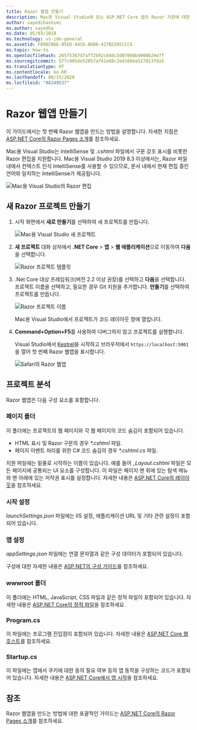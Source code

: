 ```yaml
---
title: Razor 웹앱 만들기
description: Mac용 Visual Studio에 있는 ASP.NET Core 앱의 Razor 지원에 대한 정보를 제공합니다.
author: sayedihashimi
ms.author: sayedha
ms.date: 05/03/2018
ms.technology: vs-ide-general
ms.assetid: F898CB6E-05ED-44CD-8DB6-427B2592CCC6
ms.topic: how-to
ms.openlocfilehash: 26575367d7aff2b92c64dc5d07068b4900b24e7f
ms.sourcegitcommit: 577c905de52057a741e68c2ed168ea527813fda5
ms.translationtype: HT
ms.contentlocale: ko-KR
ms.lasthandoff: 08/15/2020
ms.locfileid: "88249537"
---
```

# <a name="create-razor-web-apps"></a>Razor 웹앱 만들기

이 가이드에서는 첫 번째 Razor 웹앱을 만드는 방법을 설명합니다. 자세한 지침은 [ASP.NET Core의 Razor Pages 소개](/aspnet/core/razor-pages/index)를 참조하세요.

Mac용 Visual Studio는 IntelliSense 및 *.cshtml* 파일에서 구문 강조 표시를 비롯한 Razor 편집을 지원합니다. Mac용 Visual Studio 2019 8.3 이상에서는, Razor 파일 내에서 컨텍스트 인식 IntelliSense를 사용할 수 있으므로, 문서 내에서 현재 편집 중인 언어와 일치하는 IntelliSense가 제공됩니다.

![Mac용 Visual Studio의 Razor 편집](media/razor-2019.png)

## <a name="creating-a-new-razor-project"></a>새 Razor 프로젝트 만들기

1. 시작 화면에서 **새로 만들기**를 선택하여 새 프로젝트를 만듭니다.

   ![Mac용 Visual Studio 새 프로젝트](media/razor-new.png)
1. **새 프로젝트** 대화 상자에서 **.NET Core** > **앱** > **웹 애플리케이션**으로 이동하여 **다음**을 선택합니다.

   ![Razor 프로젝트 템플릿](media/razor-new-project1.png)
1. .Net Core 대상 프레임워크(버전 2.2 이상 권장)를 선택하고 **다음**을 선택합니다. 프로젝트 이름을 선택하고, 필요한 경우 Git 지원을 추가합니다. **만들기**를 선택하여 프로젝트를 만듭니다.

   ![Razor 프로젝트 이름](media/razor-new-project2.png)

   Mac용 Visual Studio에서 프로젝트가 코드 레이아웃 창에 열립니다.
1. **Command+Option+F5**를 사용하여 디버그하지 않고 프로젝트를 실행합니다.

   Visual Studio에서 [Kestrel](/aspnet/core/fundamentals/servers/kestrel)을 시작하고 브라우저에서 `https://localhost:5001`을 열어 첫 번째 Razor 웹앱을 표시합니다.

   ![Safari의 Razor 웹앱](media/razor-webapp.png)

## <a name="project-anatomy"></a>프로젝트 분석

Razor 웹앱은 다음 구성 요소를 포함합니다.

### <a name="pages-folder"></a>페이지 폴더

이 폴더에는 프로젝트의 웹 페이지와 각 웹 페이지의 코드 숨김이 포함되어 있습니다.
- HTML 표시 및 Razor 구문의 경우 *\*.cshtml* 파일.
- 페이지 이벤트 처리를 위한 C# 코드 숨김의 경우 *\*.cshtml.cs* 파일.

지원 파일에는 밑줄로 시작하는 이름이 있습니다. 예를 들어 *\_Layout.cshtml* 파일은 모든 페이지에 공통되는 UI 요소를 구성합니다. 이 파일은 페이지 맨 위에 있는 탐색 메뉴와 맨 아래에 있는 저작권 표시를 설정합니다. 자세한 내용은 [ASP.NET Core의 레이아웃](/aspnet/core/mvc/views/layout)을 참조하세요.

### <a name="launch-settings"></a>시작 설정

*launchSettings.json* 파일에는 IIS 설정, 애플리케이션 URL 및 기타 관련 설정이 포함되어 있습니다.

### <a name="app-settings"></a>앱 설정

*appSettings.json* 파일에는 연결 문자열과 같은 구성 데이터가 포함되어 있습니다.

구성에 대한 자세한 내용은 [ASP.NET의 구성 가이드](/aspnet/core/fundamentals/configuration/index)를 참조하세요.

### <a name="wwwroot-folder"></a>wwwroot 폴더

이 폴더에는 HTML, JavaScript, CSS 파일과 같은 정적 파일이 포함되어 있습니다. 자세한 내용은 [ASP.NET Core의 정적 파일](/aspnet/core/fundamentals/static-files)을 참조하세요.

### <a name="programcs"></a>Program.cs

이 파일에는 프로그램 진입점이 포함되어 있습니다. 자세한 내용은 [ASP.NET Core 웹 호스트](/aspnet/core/fundamentals/host/web-host)를 참조하세요.

### <a name="startupcs"></a>Startup.cs

이 파일에는 앱에서 쿠키에 대한 동의 필요 여부 등의 앱 동작을 구성하는 코드가 포함되어 있습니다. 자세한 내용은 [ASP.NET Core에서 앱 시작](/aspnet/core/fundamentals/startup)을 참조하세요.

## <a name="see-also"></a>참조

Razor 웹앱을 만드는 방법에 대한 포괄적인 가이드는 [ASP.NET Core의 Razor Pages 소개](/aspnet/core/razor-pages/index)를 참조하세요.
